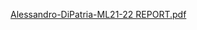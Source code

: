 [Alessandro-DiPatria-ML21-22 REPORT.pdf](https://github.com/AlessandroDiPatria/TwitterBitcoinSentimentAnalysis/files/10180390/Alessandro-DiPatria-ML21-22.REPORT.pdf)
